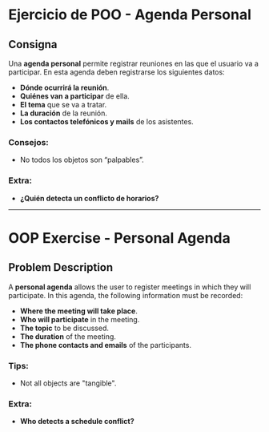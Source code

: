 # Ejercicio de POO - Agenda Personal

## Consigna

Una **agenda personal** permite registrar reuniones en las que el usuario va a participar. En esta agenda deben registrarse los siguientes datos:

- **Dónde ocurrirá la reunión**.
- **Quiénes van a participar** de ella.
- **El tema** que se va a tratar.
- **La duración** de la reunión.
- **Los contactos telefónicos y mails** de los asistentes.

### Consejos:
- No todos los objetos son “palpables”.

### Extra:
- **¿Quién detecta un conflicto de horarios?**
------------------------------------------------------------------------------------------------------------------------------------------------
# OOP Exercise - Personal Agenda

## Problem Description

A **personal agenda** allows the user to register meetings in which they will participate. In this agenda, the following information must be recorded:

- **Where the meeting will take place**.
- **Who will participate** in the meeting.
- **The topic** to be discussed.
- **The duration** of the meeting.
- **The phone contacts and emails** of the participants.

### Tips:
- Not all objects are "tangible".

### Extra:
- **Who detects a schedule conflict?**
